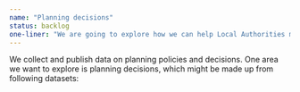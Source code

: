 ```yaml
---
name: "Planning decisions"
status: backlog
one-liner: "We are going to explore how we can help Local Authorities make Neighbourhood Plan data available."
---
```

We collect and publish data on planning policies and decisions. One area we want to explore is planning decisions, which might be made up from following datasets:
